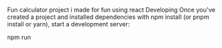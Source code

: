 Fun calculator project i made for fun using react
Developing
Once you've created a project and installed dependencies with npm install (or pnpm install or yarn), start a development server:

npm run 
